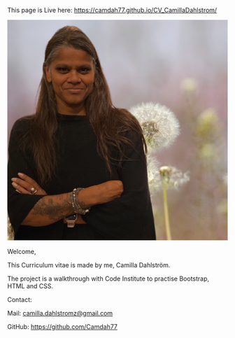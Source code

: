 This page is Live here:
https://camdah77.github.io/CV_CamillaDahlstrom/




![Camilla Dahlström](assets/images/Camillada.webp)

Welcome,

This Curriculum vitae is made by me, Camilla Dahlström.

The project is a walkthrough with Code Institute to practise Bootstrap, HTML and CSS.

Contact:

Mail:
camilla.dahlstromz@gmail.com

GitHub:
https://github.com/Camdah77

